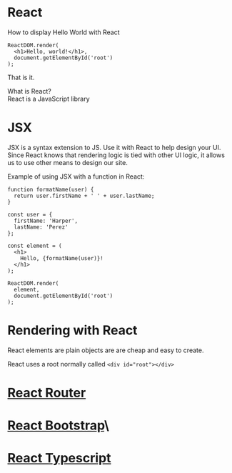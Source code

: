 
# React

How to display Hello World with React
``` 
ReactDOM.render(
  <h1>Hello, world!</h1>,
  document.getElementById('root')
);
```
That is it. 

What is React?  
React is a JavaScript library

# JSX

JSX is a syntax extension to JS. Use it with React to help design your UI. Since React knows that rendering logic is tied with other UI logic, it allows us to use other means to design our site. 

Example of using JSX with a function in React:
```
function formatName(user) {
  return user.firstName + ' ' + user.lastName;
}

const user = {
  firstName: 'Harper',
  lastName: 'Perez'
};

const element = (
  <h1>
    Hello, {formatName(user)}!
  </h1>
);

ReactDOM.render(
  element,
  document.getElementById('root')
);
```

# Rendering with React

React elements are plain objects are are cheap and easy to create. 

React uses a root normally called ```<div id="root"></div>```

# [React Router](https://reactrouter.com/web/guides/quick-start)


# [React Bootstrap](https://react-bootstrap.github.io/)\


# [React Typescript](https://www.typescriptlang.org/docs/handbook/react.html)
